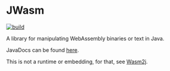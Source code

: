 # JWasm

[![build](https://github.com/eutro/jwasm/actions/workflows/build.yaml/badge.svg)](https://github.com/eutro/jwasm/actions/workflows/build.yaml)

A library for manipulating WebAssembly binaries or text in Java.

JavaDocs can be found [here](https://eutro.github.io/jwasm/index.html).

This is not a runtime or embedding, for that, see [Wasm2j](https://github.com/eutro/wasm2j).
